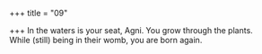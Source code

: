 +++
title = "09"

+++
In the waters is your seat, Agni. You grow through the plants.  
While (still) being in their womb, you are born again.  